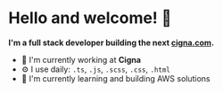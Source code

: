 # Hello and welcome! 👋

**I'm a full stack developer building the next [cigna.com](https://www.cigna.com/).**

- 🏢 I'm currently working at **Cigna**
- ⚙️ I use daily: `.ts`, `.js`, `.scss`, `.css`, `.html`
- 🌱 I'm currently learning and building AWS solutions
